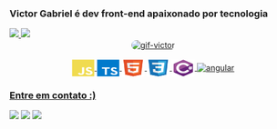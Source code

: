 
  ### Victor Gabriel é dev front-end apaixonado por tecnologia


<div align="start">
  <a href="https://github.com/Vitao5">
  <img height="180em" src="https://github-readme-stats.vercel.app/api?username=Vitao5&show_icons=true&theme=light&include_all_commits=true&count_private=true"/>
  <img height="180em" src="https://github-readme-stats.vercel.app/api/top-langs/?username=Vitao5&layout=compact&langs_count=7&theme=light"/>
</div>
  
<div align="center">
<img align="center" alt="gif-victor" height="180" style="border-radius:50px;" src="https://miro.medium.com/max/724/1*IRGHmiGsa16stedQvIaZfw.gif?width=676&height=676">  
</div>
<div style="display: inline_block" align="center"><br>
  <img align="center" alt="js" height="30" width="40" src="https://raw.githubusercontent.com/devicons/devicon/master/icons/javascript/javascript-plain.svg">
  <img align="center" alt="ts" height="30" width="40" src="https://raw.githubusercontent.com/devicons/devicon/master/icons/typescript/typescript-plain.svg">
  <img align="center" alt="html" height="30" width="40" src="https://raw.githubusercontent.com/devicons/devicon/master/icons/html5/html5-original.svg">
  <img align="center" alt="css" height="30" width="40" src="https://raw.githubusercontent.com/devicons/devicon/master/icons/css3/css3-original.svg">
  <img align="center" alt="csharp" height="30" width="40" src="https://raw.githubusercontent.com/devicons/devicon/master/icons/csharp/csharp-original.svg">
  <img align="center" alt="angular" height="30" width="40" src="https://cdn.jsdelivr.net/gh/devicons/devicon/icons/angularjs/angularjs-original.svg">
</div>
  
  ### Entre em contato :)
  
<div style:" margin-top:200px"> 
 <a href="https://api.whatsapp.com/send?phone=5534999322116&text=Ol%C3%A1%20Victor%2C%20estou%20entrando%20em%20contato%20atrav%C3%A9s%20do%20seu%20perfil%20no%20github" target="_blank"><img width=30px src="https://cdn-icons-png.flaticon.com/512/733/733585.png?style=for-the-badge&logo=discord&logoColor=white" target="_blank"></a> 
  <a href = "mailto:vitinmoreira1908@gmail.com"><img width=55px src="https://logosmarcas.net/wp-content/uploads/2020/11/Gmail-Logo.png?style=for-the-badge&logo=gmail&logoColor=white" target="_blank"></a>
  <a href="https://www.linkedin.com/in/victorgabriel1908/" target="_blank"><img width=35px src="https://www.aokisistemas.com.br/wp-content/uploads/2020/01/logo-linkedin-square.jpg?style=for-the-badge&logo=linkedin&logoColor=white" target="_blank"></a> 

</div>
